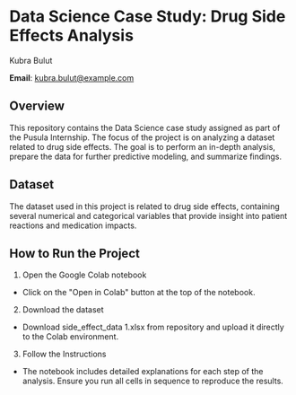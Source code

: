 # Data Science Case Study: Drug Side Effects Analysis
Kubra Bulut

**Email**: kubra.bulut@example.com

## Overview
This repository contains the Data Science case study assigned as part of the Pusula Internship. The focus of the project is on analyzing a dataset related to drug side effects. The goal is to perform an in-depth analysis, prepare the data for further predictive modeling, and summarize findings.

## Dataset

The dataset used in this project is related to drug side effects, containing several numerical and categorical variables that provide insight into patient reactions and medication impacts.


## How to Run the Project

1. Open the Google Colab notebook

  - Click on the "Open in Colab" button at the top of the notebook.

2. Download the dataset
  - Download side_effect_data 1.xlsx from repository and upload it directly to the Colab environment.


3. Follow the Instructions
  - The notebook includes detailed explanations for each step of the analysis. Ensure you run all cells in sequence to reproduce the results.

